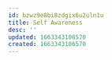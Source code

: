 ```yaml
---
id: bzwz9e8bi8zdgix6u2uln1u
title: Self Awareness
desc: ''
updated: 1663343106570
created: 1663343106570
---
```

